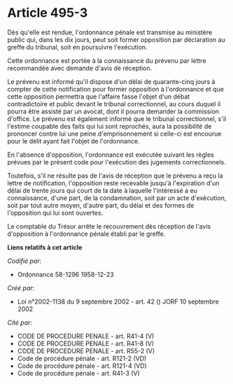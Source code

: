 # Article 495-3

Dès qu'elle est rendue, l'ordonnance pénale est transmise au ministère public qui, dans les dix jours, peut soit former
opposition par déclaration au greffe du tribunal, soit en poursuivre l'exécution.

Cette ordonnance est portée à la connaissance du prévenu par lettre recommandée avec demande d'avis de réception.

Le prévenu est informé qu'il dispose d'un délai de quarante-cinq jours à compter de cette notification pour former opposition
à l'ordonnance et que cette opposition permettra que l'affaire fasse l'objet d'un débat contradictoire et public devant le
tribunal correctionnel, au cours duquel il pourra être assisté par un avocat, dont il pourra demander la commission d'office.
Le prévenu est également informé que le tribunal correctionnel, s'il l'estime coupable des faits qui lui sont reprochés, aura
la possibilité de prononcer contre lui une peine d'emprisonnement si celle-ci est encourue pour le délit ayant fait l'objet
de l'ordonnance.

En l'absence d'opposition, l'ordonnance est exécutée suivant les règles prévues par le présent code pour l'exécution des
jugements correctionnels.

Toutefois, s'il ne résulte pas de l'avis de réception que le prévenu a reçu la lettre de notification, l'opposition reste
recevable jusqu'à l'expiration d'un délai de trente jours qui court de la date à laquelle l'intéressé a eu connaissance,
d'une part, de la condamnation, soit par un acte d'exécution, soit par tout autre moyen, d'autre part, du délai et des formes
de l'opposition qui lui sont ouvertes.

Le comptable du Trésor arrête le recouvrement dès réception de l'avis d'opposition à l'ordonnance pénale établi par le
greffe.

**Liens relatifs à cet article**

_Codifié par_:

  - Ordonnance 58-1296 1958-12-23

_Créé par_:

  - Loi n°2002-1138 du 9 septembre 2002 - art. 42 () JORF 10 septembre 2002

_Cité par_:

  - CODE DE PROCEDURE PENALE - art. R41-4 (V)
  - CODE DE PROCEDURE PENALE - art. R41-8 (V)
  - CODE DE PROCEDURE PENALE - art. R55-2 (V)
  - Code de procédure pénale - art. R121-2 (VD)
  - Code de procédure pénale - art. R121-4 (VD)
  - Code de procédure pénale - art. R41-3 (V)
